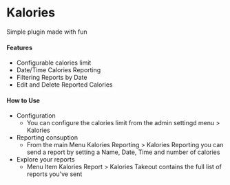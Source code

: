 # Kalories
Simple plugin made with fun

#### Features
- Configurable calories limit
- Date/Time Calories Reporting
- Filtering Reports by Date
- Edit and Delete Reported Calories

#### How to Use
- Configuration
    - You can configure the calories limit from the admin settingd menu > Kalories
- Reporting consuption
    - From the main Menu Kalories Reporting > Kalories Reporting you can send a report by setting a Name, Date, Time and number of calories
- Explore your reports
    - Menu Item Kalories Report > Kalories Takeout contains the full list of reports you've sent
